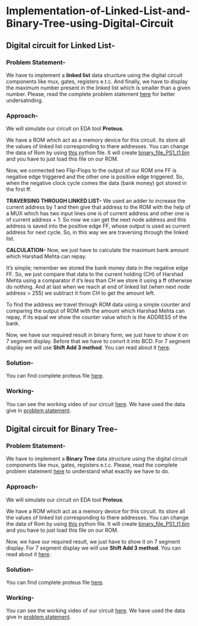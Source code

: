 # Implementation-of-Linked-List-and-Binary-Tree-using-Digital-Circuit
## Digital circuit for Linked List-
### Problem Statement-
We have to implement a **linked list** data structure using the digital circuit components like mux, gates, registers e.t.c.
And finally, we have to display the maximum number present in the linked list which is smaller than a given number.
Please, read the complete problem statement [here](https://github.com/ujjawalece/Implementation-of-Linked-List-and-Binary-Tree-using-Digital-Circuit/blob/main/Digisim'21_PS1.pdf) for better undersatnding.
### Approach-
We will simulate our circuit on EDA tool **Proteus**.

We have a ROM which act as a memory device for this circuit. Its store all the values of linked list corresponding to there addresses. You can change the data of Rom by using [this](https://github.com/ujjawalece/Implementation-of-Linked-List-and-Binary-Tree-using-Digital-Circuit/blob/main/python%20image%20file.py) python file. It will create [binary_file_PS1_t1.bin](https://github.com/ujjawalece/Implementation-of-Linked-List-and-Binary-Tree-using-Digital-Circuit/blob/main/binary_file_PS1_t1.bin) and you have to just load this file on our ROM.

Now, we connected two Flip-Flops to the output of our ROM one FF is negative edge triggered and the other one is positive edge triggered.
So, when the negative clock cycle comes the data (bank money) got stored in the first ff.

**TRAVERSING THROUGH LINKED LIST-**
We used an adder to increase the current address by 1 and then give that address to the
ROM with the help of a MUX which has two input lines one is of current address and other
one is of current address + 1. So now we can get the next node address and this address is
saved into the positive edge FF, whose output is used as current address for next cycle. So,
in this way we are traversing through the linked list.

**CALCULATION-**
Now, we just have to calculate the maximum bank amount which Harshad Mehta can repay.

It’s simple; remember we stored the bank money data in the negative edge FF. So, we just
compare that data to the current holding (CH) of Harshad Mehta using a comparator if it’s
less than CH we store it using a ff otherwise do nothing. And at last when we reach at end
of linked list (when next node address = 255) we subtract it from CH to get the amount left.

To find the address we travel through ROM data using a simple counter and comparing the
output of ROM with the amount which Harshad Mehta can repay, if its equal we show the
counter value which is the ADDRESS of the bank.

Now, we have our required result in binary form, we just have to show it on 7 segment display. Before that we have to convrt it into BCD.
For 7 segment display we will use **Shift Add 3 method**. You can read about it [here](https://github.com/ujjawalece/Implementation-of-Linked-List-and-Binary-Tree-using-Digital-Circuit/blob/main/Binary2BCD.pdf).
### Solution-
You can find complete proteus file [here](https://github.com/ujjawalece/Implementation-of-Linked-List-and-Binary-Tree-using-Digital-Circuit/blob/main/ps1.DSN).
### Working-
You can see the working video of our circuit [here](https://drive.google.com/file/d/1smdCNSce_toEbJcSIwCuEU5kZWQFbrIi/view?usp=sharing).
We have used the data give in [problem statement](https://github.com/ujjawalece/Implementation-of-Linked-List-and-Binary-Tree-using-Digital-Circuit/blob/main/Digisim'21_PS1.pdf).


## Digital circuit for Binary Tree-
### Problem Statement-
We have to implement a **Binary Tree** data structure using the digital circuit components like mux, gates, registers e.t.c.
Please, read the complete problem statement [here](https://github.com/ujjawalece/Implementation-of-Linked-List-and-Binary-Tree-using-Digital-Circuit/blob/main/Digisim'21_PS2.pdf) to understand what exactly we have to do.
### Approach-
We will simulate our circuit on EDA tool **Proteus**.

We have a ROM which act as a memory device for this circuit. Its store all the values of linked list corresponding to there addresses. You can change the data of Rom by using [this](https://github.com/ujjawalece/Implementation-of-Linked-List-and-Binary-Tree-using-Digital-Circuit/blob/main/python%20image%20file.py) python file. It will create [binary_file_PS1_t1.bin](https://github.com/ujjawalece/Implementation-of-Linked-List-and-Binary-Tree-using-Digital-Circuit/blob/main/binary_file_PS2_t.bin) and you have to just load this file on our ROM.



Now, we have our required result, we just have to show it on 7 segment display.
For 7 segment display we will use **Shift Add 3 method**. You can read about it [here](https://github.com/ujjawalece/Implementation-of-Linked-List-and-Binary-Tree-using-Digital-Circuit/blob/main/Binary2BCD.pdf).
### Solution-
You can find complete proteus file [here](https://github.com/ujjawalece/Implementation-of-Linked-List-and-Binary-Tree-using-Digital-Circuit/blob/main/ps2.DSN).
### Working-
You can see the working video of our circuit [here](https://drive.google.com/file/d/1-Hjrgi0n4gRep6W1q02odHNMzv3j3KjB/view?usp=sharing).
We have used the data give in [problem statement](https://github.com/ujjawalece/Implementation-of-Linked-List-and-Binary-Tree-using-Digital-Circuit/blob/main/Digisim'21_PS2.pdf).
